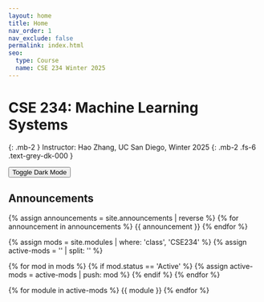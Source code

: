 ```yaml
---
layout: home
title: Home
nav_order: 1
nav_exclude: false
permalink: index.html
seo:
  type: Course
  name: CSE 234 Winter 2025
---
```


# CSE 234: Machine Learning Systems

{: .mb-2 }
Instructor: Hao Zhang, UC San Diego, Winter 2025
{: .mb-2 .fs-6 .text-grey-dk-000 }

<button class="js-toggle-dark-mode dm-btn btn">Toggle Dark Mode</button>

<!-- [Lecture Recordings]({https://bcourses.berkeley.edu/courses/COURSE_ID/external_tools/KALTURA_ID}){: .btn .btn-blue} -->

## Announcements


{% assign announcements = site.announcements | reverse %}
{% for announcement in announcements %}
{{ announcement }}
{% endfor %}


{% assign mods = site.modules | where: 'class', 'CSE234' %}
{% assign active-mods = '' | split: '' %}

{% for mod in mods %}
  {% if mod.status == 'Active' %}
    {% assign active-mods = active-mods | push: mod %}
  {% endif %}
{% endfor %}

{% for module in active-mods %}
  {{ module }}
{% endfor %}

<script src="assets/darkmode.js"></script>
<script>
  const toggleDarkMode = document.querySelector('.js-toggle-dark-mode');

  jtd.addEvent(toggleDarkMode, 'click', function(){
    if (jtd.getTheme() === 'custom_dark') {
      jtd.setTheme('light');
      localStorage.setItem("darkMode", 0);
      toggleDarkMode.innerHTML = "Toggle Dark Mode";
      toggleDarkMode.classList.add('dm-btn');
        toggleDarkMode.classList.remove('dm-dark-btn');
    } else {
      jtd.setTheme('custom_dark');
      localStorage.setItem("darkMode", 1);
      toggleDarkMode.innerHTML = "Return to the Light";
      toggleDarkMode.classList.add('dm-dark-btn');
      toggleDarkMode.classList.remove('dm-btn');
    }
  });

    window.addEventListener("DOMContentLoaded", (event) => {
      onLoad();
  });
</script>

